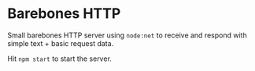# Barebones HTTP

Small barebones HTTP server using ``node:net`` to receive and respond with simple text + basic request data.

Hit `npm start` to start the server.